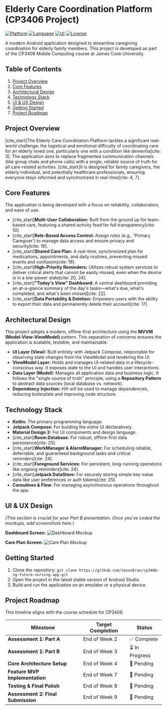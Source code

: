 # Elderly Care Coordination Platform (CP3406 Project)

[![Platform](https://img.shields.io/badge/platform-Android-green.svg)](https://www.android.com)
[![Language](https://img.shields.io/badge/language-Kotlin-blue.svg)](https://kotlinlang.org)
[![UI](https://img.shields.io/badge/UI-Jetpack%20Compose-orange.svg)](https://developer.android.com/jetpack/compose)
[![License](https://img.shields.io/badge/License-MIT-yellow.svg)](LICENSE)

A modern Android application designed to streamline caregiving coordination for elderly family members. This project is developed as part of the CP3406 Mobile Computing course at James Cook University.

## Table of Contents

1.  [Project Overview](#-project-overview)
2.  [Core Features](#-core-features)
3.  [Architectural Design](#-architectural-design)
4.  [Technology Stack](#-technology-stack)
5.  [UI & UX Design](#-ui--ux-design)
6.  [Getting Started](#-getting-started)
7.  [Project Roadmap](#-project-roadmap)

## Project Overview

[cite_start]The Elderly Care Coordination Platform tackles a significant real-world challenge: the logistical and emotional difficulty of coordinating care for an elderly loved one, particularly one with a condition like dementia[cite: 3]. The application aims to replace fragmented communication channels (like group chats and phone calls) with a single, reliable source of truth for all care-related activities. [cite_start]It is designed for family caregivers, the elderly individual, and potentially healthcare professionals, ensuring everyone stays informed and synchronized in real-time[cite: 4, 7].

## Core Features

The application is being developed with a focus on reliability, collaboration, and ease of use.

* [cite_start]**Multi-User Collaboration:** Built from the ground up for team-based care, featuring a shared activity feed for full transparency[cite: 10].
* [cite_start]**Role-Based Access Control:** Assign roles (e.g., 'Primary Caregiver') to manage data access and ensure privacy and security[cite: 16].
* [cite_start]**Shared Care Plan:** A real-time, synchronized plan for medications, appointments, and daily routines, preventing missed events and confusion[cite: 19].
* [cite_start]**High-Priority Reminders:** Utilizes robust system services to deliver critical alerts that cannot be easily missed, even when the device is in a low-power state[cite: 20, 24].
* [cite_start]**"Today's View" Dashboard:** A central dashboard providing an at-a-glance summary of the day's tasks—what's due, what's completed, and what's been missed[cite: 22].
* [cite_start]**Data Portability & Deletion:** Empowers users with the ability to export their data and permanently delete their account[cite: 17].

## Architectural Design

This project adopts a modern, offline-first architecture using the **MVVM (Model-View-ViewModel)** pattern. This separation of concerns ensures the application is scalable, testable, and maintainable.

* **UI Layer (View):** Built entirely with Jetpack Compose, responsible for observing state changes from the ViewModel and rendering the UI.
* **ViewModel Layer:** Holds and manages UI-related data in a lifecycle-conscious way. It exposes state to the UI and handles user interactions.
* **Data Layer (Model):** Manages all application data and business logic. It follows the "single source of truth" principle, using a **Repository Pattern** to abstract data sources (local database vs. network).
* **Dependency Injection:** Hilt will be used to manage dependencies, reducing boilerplate and improving code structure.

## Technology Stack

* **Kotlin:** The primary programming language.
* **Jetpack Compose:** For building the entire UI declaratively.
* **Material Design 3:** For UI components and design language.
* [cite_start]**Room Database:** For robust, offline-first data persistence[cite: 25].
* [cite_start]**WorkManager & AlarmManager:** For scheduling reliable, deferrable, and guaranteed background tasks and critical reminders[cite: 24].
* [cite_start]**Foreground Services:** For persistent, long-running operations like ongoing reminders[cite: 24].
* [cite_start]**Jetpack DataStore:** For securely storing simple key-value data like user preferences or auth tokens[cite: 25].
* **Coroutines & Flow:** For managing asynchronous operations throughout the app.

## UI & UX Design

*(This section is crucial for your Part B presentation. Once you've coded the mockups, add screenshots here.)*

**Dashboard Screen:**
![Dashboard Mockup](URL_TO_YOUR_DASHBOARD_SCREENSHOT)

**Care Plan Screen:**
![Care Plan Mockup](URL_TO_YOUR_CARE_PLAN_SCREENSHOT)

## Getting Started

1.  Clone the repository: `git clone https://github.com/JasonEran/cp3406-sg-future-nursing-app.git`
2.  Open the project in the latest stable version of Android Studio.
3.  Build and run the application on an emulator or a physical device.

## Project Roadmap

This timeline aligns with the course schedule for CP3406.

| Milestone                       | Target Completion | Status      |
| ------------------------------- | ----------------- | ----------- |
| **Assessment 1: Part A** | End of Week 2     | ✅ Complete |
| **Assessment 1: Part B** | End of Week 3     | ⏳ In Progress |
| **Core Architecture Setup** | End of Week 4     | 🔲 Pending   |
| **Feature MVP Implementation** | End of Week 7     | 🔲 Pending   |
| **Testing & Final Polish** | End of Week 8     | 🔲 Pending   |
| **Assessment 2: Final Submission** | End of Week 9     | 🔲 Pending   |